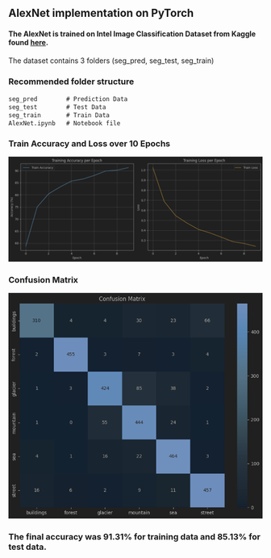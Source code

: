 ## AlexNet implementation on PyTorch

#### The AlexNet is trained on Intel Image Classification Dataset from Kaggle found [here](https://www.kaggle.com/datasets/puneet6060/intel-image-classification).

The dataset contains 3 folders (seg_pred, seg_test, seg_train)

### Recommended folder structure


```plaintext
seg_pred        # Prediction Data
seg_test        # Test Data
seg_train       # Train Data
AlexNet.ipynb   # Notebook file
```


### Train Accuracy and Loss over 10 Epochs 
![Metrics](metrics.jpg)


### Confusion Matrix
![Confusion_Matric](cm.jpg)


### The final accuracy was 91.31% for training data and 85.13% for test data.